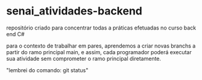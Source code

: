 # senai_atividades-backend
repositório criado para concentrar todas a práticas efetuadas no curso back end C# 

para o contexto de trabalhar em pares, aprendemos a criar novas branchs a partir do ramo principal main, e assim, cada programador poderá executar sua atividade sem comprometer o ramo principal diretamente.

"lembrei do comando: git status"